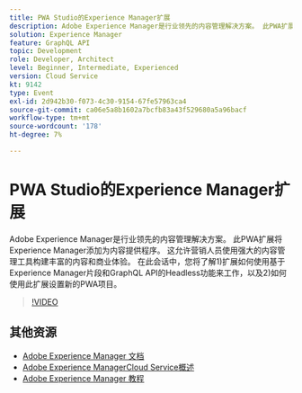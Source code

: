 ```yaml
---
title: PWA Studio的Experience Manager扩展
description: Adobe Experience Manager是行业领先的内容管理解决方案。 此PWA扩展将Experience Manager添加为内容提供程序。 这允许营销人员使用强大的内容管理工具构建丰富的内容和商业体验。 在此会话中，您将了解1)扩展如何使用基于Experience Manager片段和GraphQL API的Headless功能来工作，以及2)如何使用此扩展设置新的PWA项目。
solution: Experience Manager
feature: GraphQL API
topic: Development
role: Developer, Architect
level: Beginner, Intermediate, Experienced
version: Cloud Service
kt: 9142
type: Event
exl-id: 2d942b30-f073-4c30-9154-67fe57963ca4
source-git-commit: ca06e5a8b1602a7bcfb83a43f529680a5a96bacf
workflow-type: tm+mt
source-wordcount: '178'
ht-degree: 7%

---
```


# PWA Studio的Experience Manager扩展

Adobe Experience Manager是行业领先的内容管理解决方案。 此PWA扩展将Experience Manager添加为内容提供程序。 这允许营销人员使用强大的内容管理工具构建丰富的内容和商业体验。 在此会话中，您将了解1)扩展如何使用基于Experience Manager片段和GraphQL API的Headless功能来工作，以及2)如何使用此扩展设置新的PWA项目。

>[!VIDEO](https://video.tv.adobe.com/v/337581/?quality=12&learn=on&hidetitle=true)

## 其他资源

- [Adobe Experience Manager 文档](https://experienceleague.adobe.com/docs/experience-manager-cloud-service.html)
- [Adobe Experience ManagerCloud Service概述](https://experienceleague.adobe.com/docs/experience-manager-cloud-service/overview/home.html)
- [Adobe Experience Manager 教程](https://experienceleague.adobe.com/docs/experience-manager-tutorials.html)
